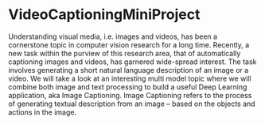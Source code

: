 # VideoCaptioningMiniProject
Understanding visual media, i.e. images and videos, has been a cornerstone topic
in computer vision research for a long time. Recently, a new task within the
purview of this research area, that of automatically captioning images and videos,
has garnered wide-spread interest. The task involves generating a short natural
language description of an image or a video.
We will take a look at an interesting multi model topic where we will combine both image and text processing to build a useful Deep Learning application, aka Image Captioning. Image Captioning refers to the process of generating textual description from an image – based on the objects and actions in the image.
